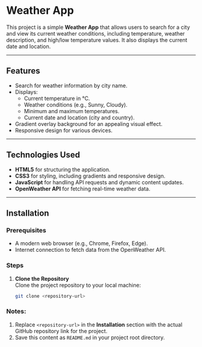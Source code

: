 # Weather App

This project is a simple **Weather App** that allows users to search for a city and view its current weather conditions, including temperature, weather description, and high/low temperature values. It also displays the current date and location.

---

## Features
- Search for weather information by city name.
- Displays:
  - Current temperature in °C.
  - Weather conditions (e.g., Sunny, Cloudy).
  - Minimum and maximum temperatures.
  - Current date and location (city and country).
- Gradient overlay background for an appealing visual effect.
- Responsive design for various devices.

---

## Technologies Used
- **HTML5** for structuring the application.
- **CSS3** for styling, including gradients and responsive design.
- **JavaScript** for handling API requests and dynamic content updates.
- **OpenWeather API** for fetching real-time weather data.

---

## Installation

### Prerequisites
- A modern web browser (e.g., Chrome, Firefox, Edge).
- Internet connection to fetch data from the OpenWeather API.

### Steps
1. **Clone the Repository**  
   Clone the project repository to your local machine:
   ```bash
   git clone <repository-url>

### Notes:
1. Replace `<repository-url>` in the **Installation** section with the actual GitHub repository link for the project.
2. Save this content as `README.md` in your project root directory.
